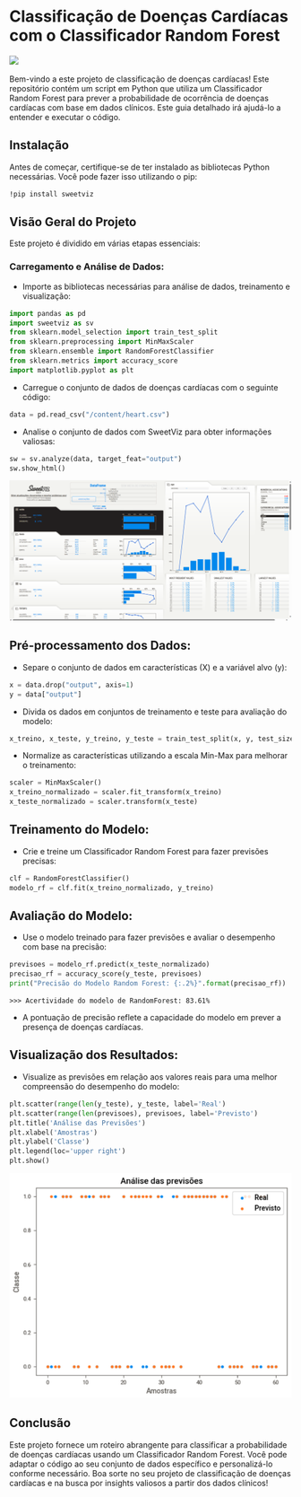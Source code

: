 # Classificação de Doenças Cardíacas com o Classificador Random Forest

<img src="https://jaleko-blog-files.s3.amazonaws.com/wp-content/uploads/2020/01/23110233/large-anatomia-do-coracao.png"/>

Bem-vindo a este projeto de classificação de doenças cardíacas! Este repositório contém um script em Python que utiliza um Classificador Random Forest para prever a probabilidade de ocorrência de doenças cardíacas com base em dados clínicos. Este guia detalhado irá ajudá-lo a entender e executar o código.

## Instalação
Antes de começar, certifique-se de ter instalado as bibliotecas Python necessárias. Você pode fazer isso utilizando o pip:
```bash
!pip install sweetviz
```

## Visão Geral do Projeto
Este projeto é dividido em várias etapas essenciais:

### Carregamento e Análise de Dados:

- Importe as bibliotecas necessárias para análise de dados, treinamento e visualização:

``` python
import pandas as pd
import sweetviz as sv
from sklearn.model_selection import train_test_split
from sklearn.preprocessing import MinMaxScaler
from sklearn.ensemble import RandomForestClassifier
from sklearn.metrics import accuracy_score
import matplotlib.pyplot as plt
```

- Carregue o conjunto de dados de doenças cardíacas com o seguinte código:

```python
data = pd.read_csv("/content/heart.csv")
```

- Analise o conjunto de dados com SweetViz para obter informações valiosas:

```python
sw = sv.analyze(data, target_feat="output")
sw.show_html()
```

<img src="dash_heart_dg.png"/>

## Pré-processamento dos Dados:

- Separe o conjunto de dados em características (X) e a variável alvo (y):

```python
x = data.drop("output", axis=1)
y = data["output"]
```

- Divida os dados em conjuntos de treinamento e teste para avaliação do modelo:

```python
x_treino, x_teste, y_treino, y_teste = train_test_split(x, y, test_size=0.2, random_state=42)
```

- Normalize as características utilizando a escala Min-Max para melhorar o treinamento:

```python
scaler = MinMaxScaler()
x_treino_normalizado = scaler.fit_transform(x_treino)
x_teste_normalizado = scaler.transform(x_teste)
```

## Treinamento do Modelo:

- Crie e treine um Classificador Random Forest para fazer previsões precisas:

```python
clf = RandomForestClassifier()
modelo_rf = clf.fit(x_treino_normalizado, y_treino)
```
## Avaliação do Modelo:

- Use o modelo treinado para fazer previsões e avaliar o desempenho com base na precisão:

```python
previsoes = modelo_rf.predict(x_teste_normalizado)
precisao_rf = accuracy_score(y_teste, previsoes)
print("Precisão do Modelo Random Forest: {:.2%}".format(precisao_rf))
```
```
>>> Acertividade do modelo de RandomForest: 83.61%
```
- A pontuação de precisão reflete a capacidade do modelo em prever a presença de doenças cardíacas.

## Visualização dos Resultados:

- Visualize as previsões em relação aos valores reais para uma melhor compreensão do desempenho do modelo:

```python
plt.scatter(range(len(y_teste), y_teste, label='Real')
plt.scatter(range(len(previsoes), previsoes, label='Previsto')
plt.title('Análise das Previsões')
plt.xlabel('Amostras')
plt.ylabel('Classe')
plt.legend(loc='upper right')
plt.show()
```

<img src="grafico_coracao.png"/>

## Conclusão
Este projeto fornece um roteiro abrangente para classificar a probabilidade de doenças cardíacas usando um Classificador Random Forest. Você pode adaptar o código ao seu conjunto de dados específico e personalizá-lo conforme necessário. Boa sorte no seu projeto de classificação de doenças cardíacas e na busca por insights valiosos a partir dos dados clínicos!
